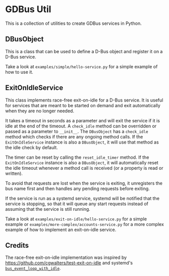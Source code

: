 GDBus Util
===========

This is a collection of utilities to create GDBus services in Python.


DBusObject
----------

This is a class that can be used to define a D-Bus object and register
it on a D-Bus service.

Take a look at `examples/simple/hello-service.py` for a simple example
of how to use it.


ExitOnIdleService
-----------------

This class implements race-free exit-on-idle for a D-Bus service. It
is useful for services that are meant to be started on demand and exit
automatically when they are no longer needed.

It takes a timeout in seconds as a parameter and will exit the service
if it is idle at the end of the timeout. A `check_idle` method can be
overridden or passed as a parameter to `__init__`. The `DBusObject` has
a `check_idle` method which checks if there are any ongoing method calls.
If the `ExitOnIdleService` instance is also a `DBusObject`, it will 
use that method as the idle check by default.

The timer can be reset by calling the `reset_idle_timer` method. If the 
`ExitOnIdleService` instance is also a `DBusObject`, it will 
automatically reset the idle timeout whenever a method call is received 
(or a property is read or written).

To avoid that requests are lost when the service is exiting, it
unregisters the bus name first and then handles any pending requests
before exiting.

If the service is run as a systemd service, systemd will
be notified that the service is stopping, so that it will queue any
start requests instead of assuming that the service is still running.

Take a look at `examples/exit-on-idle/hello-service.py` for a simple
example or `examples/more-complex/accounts-service.py` for a more
complex example of how to implement an exit-on-idle service.


Credits
-------
The race-free exit-on-idle implementation was inspired by 
https://github.com/cgwalters/test-exit-on-idle and systemd's 
[`bus_event_loop_with_idle`](https://github.com/systemd/systemd/blob/190ff0d0a8d1fc367ec04296f24cd1cab5b7543b/src/shared/bus-util.c#L97).
